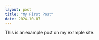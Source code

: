 ```yaml
---
layout: post
title: "My First Post"
date: 2024-10-07
---
```


This is an example post on my example site.

